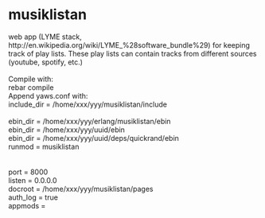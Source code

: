 <h1>musiklistan</h1>
web app (LYME stack, http://en.wikipedia.org/wiki/LYME_%28software_bundle%29) for keeping track of play lists.
These play lists can contain tracks from different sources (youtube, spotify, etc.)
<br/><br/>
Compile with:<br/>
rebar compile
<br/>
Append yaws.conf with: <br/>
include_dir = /home/xxx/yyy/musiklistan/include <br/>
<br/>
ebin_dir = /home/xxx/yyy/erlang/musiklistan/ebin <br/>
ebin_dir = /home/xxx/yyy/uuid/ebin <br/>
ebin_dir = /home/xxx/yyy/uuid/deps/quickrand/ebin <br/>
runmod = musiklistan <br/>
<br/>
<server localhost> <br/>
    port = 8000 <br/>
    listen = 0.0.0.0 <br/>
    docroot = /home/xxx/yyy/musiklistan/pages <br/>
    auth_log = true <br/>
    appmods = <cgi-bin, yaws_appmod_cgi> <br/>
</server>

